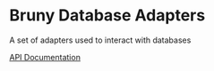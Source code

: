 # Bruny Database Adapters

A set of adapters used to interact with databases

[API Documentation](docs/api/index.html)
